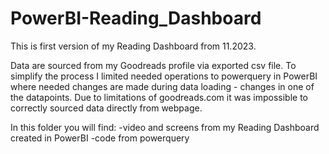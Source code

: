 # PowerBI-Reading_Dashboard

This is first version of my Reading Dashboard from 11.2023.

Data are sourced from my Goodreads profile via exported csv file.
To simplify the process I limited needed operations to powerquery in PowerBI where needed changes are made during data loading - changes in one of the datapoints.
Due to limitations of goodreads.com it was impossible to correctly sourced data directly from webpage.

In this folder you will find:
-video and screens from my Reading Dashboard created in PowerBI
-code from powerquery
